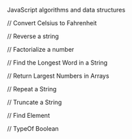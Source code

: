 JavaScript algorithms and data structures

// Convert Celsius to Fahrenheit

// Reverse a string

// Factorialize a number

// Find the Longest Word in a String

// Return Largest Numbers in Arrays

// Repeat a String

// Truncate a String

// Find Element

// TypeOf Boolean